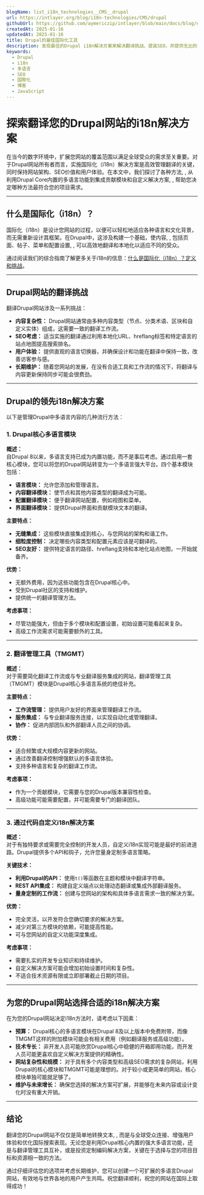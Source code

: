 ```yaml
---
blogName: list_i18n_technologies__CMS__drupal
url: https://intlayer.org/blog/i18n-technologies/CMS/drupal
githubUrl: https://github.com/aymericzip/intlayer/blob/main/docs/blog/en/list_i18n_technologies/CMS/drupal.md
createdAt: 2025-01-16
updatedAt: 2025-01-16
title: Drupal的最佳国际化工具
description: 发现最佳的Drupal i18n解决方案来解决翻译挑战、提高SEO，并提供无比的全球网络体验。
keywords:
  - Drupal
  - i18n
  - 多语言
  - SEO
  - 国際化
  - 博客
  - JavaScript
---
```


# 探索翻译您的Drupal网站的i18n解决方案

在当今的数字环境中，扩展您网站的覆盖范围以满足全球受众的需求至关重要。对于Drupal网站所有者而言，实施国际化（i18n）解决方案是高效管理翻译的关键，同时保持网站架构、SEO价值和用户体验。在本文中，我们探讨了各种方法, , 从利用Drupal Core内置的多语言功能到集成贡献模块和自定义解决方案, , 帮助您决定哪种方法最符合您的项目需求。

---

## 什么是国际化（i18n）？

国际化（i18n）是设计您网站的过程，以便可以轻松地适应各种语言和文化背景，而无需重新设计其框架。在Drupal中，这涉及构建一个基础，使内容, , 包括页面、帖子、菜单和配置设置, , 可以高效地翻译和本地化以适应不同的受众。

通过阅读我们的综合指南了解更多关于i18n的信息：[什么是国际化（i18n）？定义和挑战](https://github.com/aymericzip/intlayer/blob/main/docs/docs/zh/what_is_internationalization.md)。

---

## Drupal网站的翻译挑战

翻译Drupal网站涉及一系列挑战：

- **内容复杂性：** Drupal网站通常由多种内容类型（节点、分类术语、区块和自定义实体）组成，这需要一致的翻译工作流。
- **SEO考虑：** 适当实施的翻译通过利用本地化URL、hreflang标签和特定语言的站点地图提高搜索排名。
- **用户体验：** 提供直观的语言切换器，并确保设计和功能在翻译中保持一致，改善访客参与感。
- **长期维护：** 随着您网站的发展，在没有合适工具和工作流的情况下，将翻译与内容更新保持同步可能会很费劲。

---

## Drupal的领先i18n解决方案

以下是管理Drupal中多语言内容的几种流行方法：

### 1. Drupal核心多语言模块

**概述：**  
自Drupal 8以来，多语言支持已成为内置功能，而不是事后考虑。通过启用一套核心模块，您可以将您的Drupal网站转变为一个多语言强大平台。四个基本模块包括：

- **语言模块：** 允许您添加和管理语言。
- **内容翻译模块：** 使节点和其他内容类型的翻译成为可能。
- **配置翻译模块：** 便于翻译网站配置，例如视图和菜单。
- **界面翻译模块：** 提供Drupal界面和贡献模块文本的翻译。

**主要特点：**

- **无缝集成：** 这些模块直接集成到核心，与您网站的架构和谐工作。
- **细粒度控制：** 决定哪些内容类型和配置元素应该是可翻译的。
- **SEO友好：** 提供特定语言的路径、hreflang支持和本地化站点地图，一开始就备齐。

**优势：**

- 无额外费用，因为这些功能包含在Drupal核心中。
- 受到Drupal社区的支持和维护。
- 提供统一的翻译管理方法。

**考虑事项：**

- 尽管功能强大，但由于多个模块和配置设置，初始设置可能看起来复杂。
- 高级工作流需求可能需要额外的工具。

---

### 2. 翻译管理工具（TMGMT）

**概述：**  
对于需要简化翻译工作流或与专业翻译服务集成的网站，翻译管理工具（TMGMT）模块是Drupal核心多语言系统的绝佳补充。

**主要特点：**

- **工作流管理：** 提供用户友好的界面来管理翻译工作流。
- **服务集成：** 与专业翻译服务连接，以实现自动化或管理翻译。
- **协作：** 促进内部团队和外部翻译人员之间的协调。

**优势：**

- 适合频繁或大规模内容更新的网站。
- 通过改善翻译控制增强默认的多语言体验。
- 支持多种语言和复杂的翻译工作流。

**考虑事项：**

- 作为一个贡献模块，它需要与您的Drupal版本兼容性检查。
- 高级功能可能需要配置，并可能需要专门的翻译团队。

---

### 3. 通过代码自定义i18n解决方案

**概述：**  
对于有独特要求或需要完全控制的开发人员，自定义i18n实现可能是最好的前进道路。Drupal提供多个API和钩子，允许您量身定制多语言策略。

**关键技术：**

- **利用Drupal的API：** 使用`t()`等函数在主题和模块中翻译字符串。
- **REST API集成：** 构建自定义端点以处理动态翻译或集成外部翻译服务。
- **量身定制的工作流：** 创建与您网站的架构和具体多语言需求一致的解决方案。

**优势：**

- 完全灵活，以开发符合您确切要求的解决方案。
- 减少对第三方模块的依赖，可能提高性能。
- 可与您网站的自定义功能深度集成。

**考虑事项：**

- 需要扎实的开发专业知识和持续维护。
- 自定义解决方案可能会增加初始设置时间和复杂性。
- 不适合技术资源有限或立即部署截止日期的项目。

---

## 为您的Drupal网站选择合适的i18n解决方案

在为您的Drupal网站决定i18n方法时，请考虑以下因素：

- **预算：** Drupal核心的多语言模块在Drupal 8及以上版本中免费附带，而像TMGMT这样的附加模块可能会有相关费用（例如翻译服务或高级功能）。
- **技术专长：** 非开发人员可能欣赏Drupal核心中稳健的开箱即用功能，而开发人员可能更喜欢自定义解决方案提供的精确性。
- **网站复杂性和规模：** 对于具有多个内容类型和高级SEO需求的复杂网站，利用Drupal的核心模块和TMGMT可能是理想的。对于较小或更简单的网站，核心模块单独可能就足够了。
- **维护与未来增长：** 确保您选择的解决方案可扩展，并能够在未来内容或设计变化时没有重大开销。

---

## 结论

翻译您的Drupal网站不仅仅是简单地转换文本, , 而是与全球受众连接、增强用户体验和优化国际搜索表现。无论您是利用Drupal核心内置的强大多语言功能，还是与翻译管理工具互补，或是投资定制编码解决方案，关键在于选择与您的项目目标和资源相一致的方法。

通过仔细评估您的选项并考虑长期维护，您可以创建一个可扩展的多语言Drupal网站，有效地与世界各地的用户产生共鸣。祝您翻译顺利，祝您的网站在国际上取得成功！
